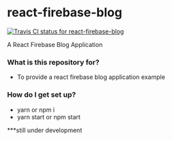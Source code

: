 # react-firebase-blog

[ ![Travis CI status for react-firebase-blog](https://travis-ci.org/douglasskiser/react-firebase-blog.svg?branch=master)](https://travis-ci.org/douglasskiser/react-firebase-blog)

A React Firebase Blog Application

### What is this repository for? ###

* To provide a react firebase blog application example

### How do I get set up? ###

* yarn or npm i
* yarn start or npm start

***still under development